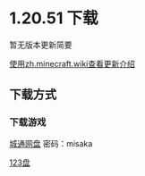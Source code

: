 # 1.20.51 下载
暂无版本更新简要

<a href="https://zh.minecraft.wiki/w/基岩版1.20.51" target="_blank">使用zh.minecraft.wiki查看更新介绍</a>
## 下载方式
### 下载游戏
<a href="https://url50.ctfile.com/f/53204350-1019427136-4ec76f?p=misaka" target="_blank">城通网盘</a> 密码：misaka

<a href="https://www.123pan.com/s/5BBKVv-6qOG3.html" target="_blank">123盘</a>